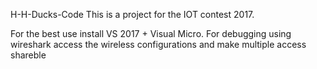 H-H-Ducks-Code
This is a project for the IOT contest 2017.

For the best use install VS 2017 + Visual Micro. For debugging using wireshark access the wireless configurations and make multiple access shareble
